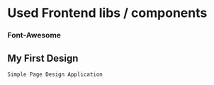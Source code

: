# Used Frontend libs / components

### Font-Awesome 

## My First Design
	
	Simple Page Design Application
